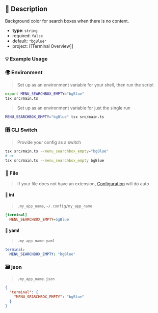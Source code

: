 ## 📜 Description

Background color for search boxes when there is no content.

- **type**: `string`
- required: `false`
- default: `"bgBlue"`
- project: [[Terminal Overview]]

### 💡 Example Usage

### 🌍 Environment

> Set up as an environment variable for your shell, then run the script
```bash
export MENU_SEARCHBOX_EMPTY="bgBlue"
tsx src/main.ts
```
> Set up as an environment variable for just the single run

```bash
MENU_SEARCHBOX_EMPTY="bgBlue" tsx src/main.ts
```
### 🎛️ CLI Switch

> Provide your config as a switch
```bash
tsx src/main.ts --menu_searchbox_empty="bgBlue"
# or
tsx src/main.ts --menu_searchbox_empty bgBlue
```
### 📁 File
>  If your file does not have an extension, [Configuration](/core/configuration) will do auto
#### 📘 ini

> `.my_app_name`, `~/.config/my_app_name`

```ini
[terminal]
  MENU_SEARCHBOX_EMPTY=bgBlue
```
#### 📄 yaml

> `.my_app_name.yaml`

```yaml
terminal:
  MENU_SEARCHBOX_EMPTY: "bgBlue"
```
### 🗃️ json

> `.my_app_name.json`

```json
{
  "terminal": {
    "MENU_SEARCHBOX_EMPTY": "bgBlue"
  }
}
```
